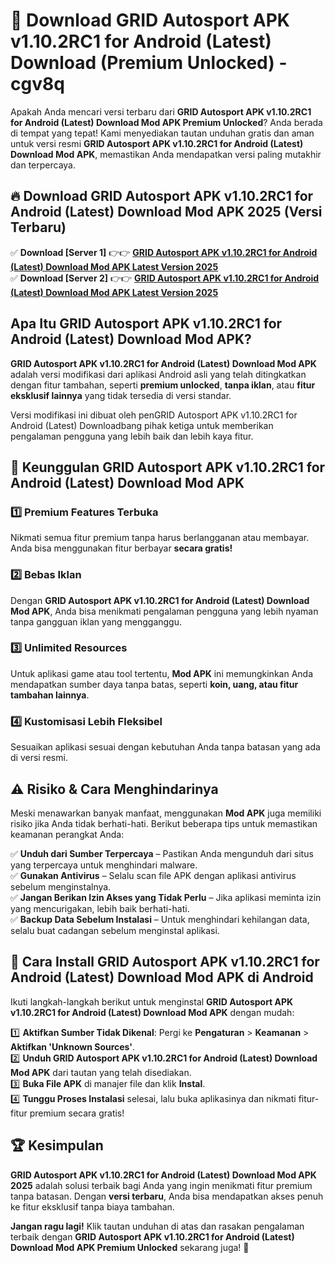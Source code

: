 # 🎯 Download GRID Autosport APK v1.10.2RC1 for Android (Latest) Download (Premium Unlocked) -  cgv8q

Apakah Anda mencari versi terbaru dari **GRID Autosport APK v1.10.2RC1 for Android (Latest) Download Mod APK Premium Unlocked**? Anda berada di tempat yang tepat! Kami menyediakan tautan unduhan gratis dan aman untuk versi resmi **GRID Autosport APK v1.10.2RC1 for Android (Latest) Download Mod APK**, memastikan Anda mendapatkan versi paling mutakhir dan terpercaya.

## 🔥 Download GRID Autosport APK v1.10.2RC1 for Android (Latest) Download Mod APK 2025 (Versi Terbaru)

✅ **Download [Server 1]** 👉👉 [**GRID Autosport APK v1.10.2RC1 for Android (Latest) Download Mod APK Latest Version 2025**](https://momento.my/?title=GRID_Autosport_APK_v1.10.2RC1_for_Android_(Latest)_Download)  
✅ **Download [Server 2]** 👉👉 [**GRID Autosport APK v1.10.2RC1 for Android (Latest) Download Mod APK Latest Version 2025**](https://momento.my/?title=GRID_Autosport_APK_v1.10.2RC1_for_Android_(Latest)_Download)  

## Apa Itu GRID Autosport APK v1.10.2RC1 for Android (Latest) Download Mod APK?

**GRID Autosport APK v1.10.2RC1 for Android (Latest) Download Mod APK** adalah versi modifikasi dari aplikasi Android asli yang telah ditingkatkan dengan fitur tambahan, seperti **premium unlocked**, **tanpa iklan**, atau **fitur eksklusif lainnya** yang tidak tersedia di versi standar.

Versi modifikasi ini dibuat oleh penGRID Autosport APK v1.10.2RC1 for Android (Latest) Downloadbang pihak ketiga untuk memberikan pengalaman pengguna yang lebih baik dan lebih kaya fitur.

## 🎯 Keunggulan GRID Autosport APK v1.10.2RC1 for Android (Latest) Download Mod APK

### 1️⃣ Premium Features Terbuka
Nikmati semua fitur premium tanpa harus berlangganan atau membayar. Anda bisa menggunakan fitur berbayar **secara gratis!**

### 2️⃣ Bebas Iklan
Dengan **GRID Autosport APK v1.10.2RC1 for Android (Latest) Download Mod APK**, Anda bisa menikmati pengalaman pengguna yang lebih nyaman tanpa gangguan iklan yang mengganggu.

### 3️⃣ Unlimited Resources
Untuk aplikasi game atau tool tertentu, **Mod APK** ini memungkinkan Anda mendapatkan sumber daya tanpa batas, seperti **koin, uang, atau fitur tambahan lainnya**.

### 4️⃣ Kustomisasi Lebih Fleksibel
Sesuaikan aplikasi sesuai dengan kebutuhan Anda tanpa batasan yang ada di versi resmi.

## ⚠️ Risiko & Cara Menghindarinya

Meski menawarkan banyak manfaat, menggunakan **Mod APK** juga memiliki risiko jika Anda tidak berhati-hati. Berikut beberapa tips untuk memastikan keamanan perangkat Anda:

✅ **Unduh dari Sumber Terpercaya** – Pastikan Anda mengunduh dari situs yang terpercaya untuk menghindari malware.  
✅ **Gunakan Antivirus** – Selalu scan file APK dengan aplikasi antivirus sebelum menginstalnya.  
✅ **Jangan Berikan Izin Akses yang Tidak Perlu** – Jika aplikasi meminta izin yang mencurigakan, lebih baik berhati-hati.  
✅ **Backup Data Sebelum Instalasi** – Untuk menghindari kehilangan data, selalu buat cadangan sebelum menginstal aplikasi.

## 📌 Cara Install GRID Autosport APK v1.10.2RC1 for Android (Latest) Download Mod APK di Android

Ikuti langkah-langkah berikut untuk menginstal **GRID Autosport APK v1.10.2RC1 for Android (Latest) Download Mod APK** dengan mudah:

1️⃣ **Aktifkan Sumber Tidak Dikenal**: Pergi ke **Pengaturan** > **Keamanan** > **Aktifkan 'Unknown Sources'**.  
2️⃣ **Unduh GRID Autosport APK v1.10.2RC1 for Android (Latest) Download Mod APK** dari tautan yang telah disediakan.  
3️⃣ **Buka File APK** di manajer file dan klik **Instal**.  
4️⃣ **Tunggu Proses Instalasi** selesai, lalu buka aplikasinya dan nikmati fitur-fitur premium secara gratis!

## 🏆 Kesimpulan

**GRID Autosport APK v1.10.2RC1 for Android (Latest) Download Mod APK 2025** adalah solusi terbaik bagi Anda yang ingin menikmati fitur premium tanpa batasan. Dengan **versi terbaru**, Anda bisa mendapatkan akses penuh ke fitur eksklusif tanpa biaya tambahan.

**Jangan ragu lagi!** Klik tautan unduhan di atas dan rasakan pengalaman terbaik dengan **GRID Autosport APK v1.10.2RC1 for Android (Latest) Download Mod APK Premium Unlocked** sekarang juga! 🚀
